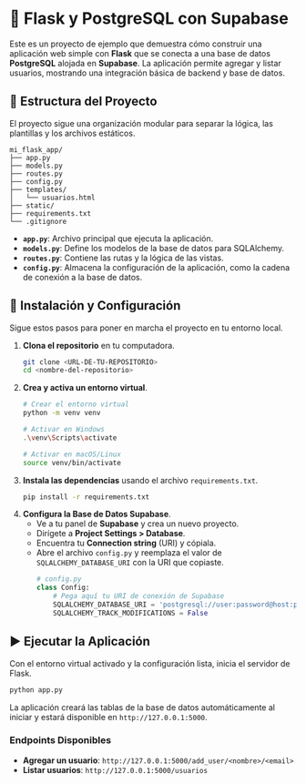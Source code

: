 # 📝 Flask y PostgreSQL con Supabase

Este es un proyecto de ejemplo que demuestra cómo construir una aplicación web simple con **Flask** que se conecta a una base de datos **PostgreSQL** alojada en **Supabase**. La aplicación permite agregar y listar usuarios, mostrando una integración básica de backend y base de datos.

## 📂 Estructura del Proyecto

El proyecto sigue una organización modular para separar la lógica, las plantillas y los archivos estáticos.

```
mi_flask_app/
├── app.py
├── models.py
├── routes.py
├── config.py
├── templates/
│   └── usuarios.html
├── static/
├── requirements.txt
└── .gitignore
```

  * **`app.py`**: Archivo principal que ejecuta la aplicación.
  * **`models.py`**: Define los modelos de la base de datos para SQLAlchemy.
  * **`routes.py`**: Contiene las rutas y la lógica de las vistas.
  * **`config.py`**: Almacena la configuración de la aplicación, como la cadena de conexión a la base de datos.

## 🚀 Instalación y Configuración

Sigue estos pasos para poner en marcha el proyecto en tu entorno local.

1.  **Clona el repositorio** en tu computadora.
    ```bash
    git clone <URL-DE-TU-REPOSITORIO>
    cd <nombre-del-repositorio>
    ```
2.  **Crea y activa un entorno virtual**.
    ```bash
    # Crear el entorno virtual
    python -m venv venv

    # Activar en Windows
    .\venv\Scripts\activate

    # Activar en macOS/Linux
    source venv/bin/activate
    ```
3.  **Instala las dependencias** usando el archivo `requirements.txt`.
    ```bash
    pip install -r requirements.txt
    ```
4.  **Configura la Base de Datos Supabase**.
      * Ve a tu panel de **Supabase** y crea un nuevo proyecto.
      * Dirígete a **Project Settings \> Database**.
      * Encuentra tu **Connection string** (URI) y cópiala.
      * Abre el archivo `config.py` y reemplaza el valor de `SQLALCHEMY_DATABASE_URI` con la URI que copiaste.
        ```python
        # config.py
        class Config:
            # Pega aquí tu URI de conexión de Supabase
            SQLALCHEMY_DATABASE_URI = 'postgresql://user:password@host:port/database'
            SQLALCHEMY_TRACK_MODIFICATIONS = False
        ```

## ▶️ Ejecutar la Aplicación

Con el entorno virtual activado y la configuración lista, inicia el servidor de Flask.

```bash
python app.py
```

La aplicación creará las tablas de la base de datos automáticamente al iniciar y estará disponible en `http://127.0.0.1:5000`.

### Endpoints Disponibles

  * **Agregar un usuario**: `http://127.0.0.1:5000/add_user/<nombre>/<email>`
  * **Listar usuarios**: `http://127.0.0.1:5000/usuarios`
